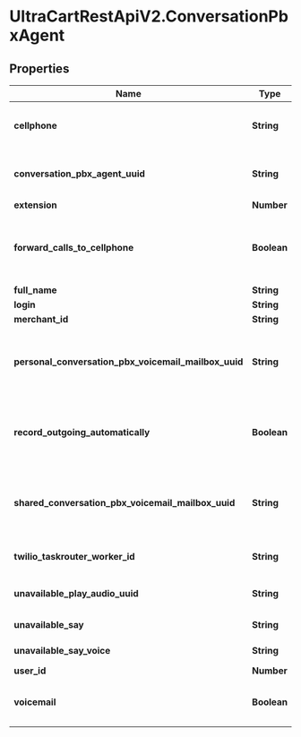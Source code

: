 # UltraCartRestApiV2.ConversationPbxAgent

## Properties
Name | Type | Description | Notes
------------ | ------------- | ------------- | -------------
**cellphone** | **String** | Cellphone number of agent in E.164 format | [optional] 
**conversation_pbx_agent_uuid** | **String** | Conversation Pbx Agent unique identifier | [optional] 
**extension** | **Number** | Extension | [optional] 
**forward_calls_to_cellphone** | **Boolean** | True if calls to this agent should be forwarded to their cellphone | [optional] 
**full_name** | **String** | Full name | [optional] 
**login** | **String** | Agent login | [optional] 
**merchant_id** | **String** | Merchant Id | [optional] 
**personal_conversation_pbx_voicemail_mailbox_uuid** | **String** | Personal Conversation Pbx Voicemail Mailbox UUID | [optional] 
**record_outgoing_automatically** | **Boolean** | True if outgoing calls should be automatically recorded | [optional] 
**shared_conversation_pbx_voicemail_mailbox_uuid** | **String** | Shared Conversation Pbx Voicemail Mailbox UUID | [optional] 
**twilio_taskrouter_worker_id** | **String** | Twilio taskrouter worker Id | [optional] 
**unavailable_play_audio_uuid** | **String** | Unavailable play audio UUID | [optional] 
**unavailable_say** | **String** | Unavailable say | [optional] 
**unavailable_say_voice** | **String** | Unavailable say voice | [optional] 
**user_id** | **Number** | User Id | [optional] 
**voicemail** | **Boolean** | True if this agent has voicemail configured | [optional] 


